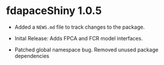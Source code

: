 # fdapaceShiny 1.0.5 

* Added a `NEWS.md` file to track changes to the package.

* Inital Release: Adds FPCA and FCR model interfaces.

* Patched global namespace bug. Removed unused package dependencies
